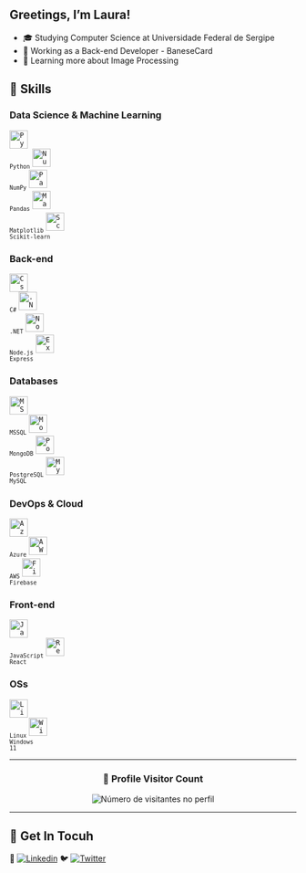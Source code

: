 ## Greetings, I’m Laura!

- 🎓 Studying Computer Science at Universidade Federal de Sergipe
- 💼 Working as a Back-end Developer - BaneseCard
- 🌱 Learning more about Image Processing

## 🚀 Skills

### Data Science & Machine Learning
<code><img height="32" src="https://cdn.jsdelivr.net/gh/devicons/devicon/icons/python/python-original.svg" alt="Python"/><br><sub>Python</sub></code> 
<code><img height="32" src="https://cdn.jsdelivr.net/gh/devicons/devicon/icons/numpy/numpy-original.svg" alt="NumPy"/><br><sub>NumPy</sub></code> 
<code><img height="32" src="https://cdn.jsdelivr.net/gh/devicons/devicon/icons/pandas/pandas-original.svg" alt="Pandas"/><br><sub>Pandas</sub></code> 
<code><img height="32" src="https://cdn.jsdelivr.net/gh/devicons/devicon/icons/matplotlib/matplotlib-original.svg" alt="Matplotlib"/><br><sub>Matplotlib</sub></code> 
<code><img height="32" src="https://cdn.jsdelivr.net/gh/devicons/devicon@latest/icons/scikitlearn/scikitlearn-original.svg" alt="Scikit-learn"/><br><sub>Scikit-learn</sub></code>

### Back-end
<code><img height="32" src="https://cdn.jsdelivr.net/gh/devicons/devicon/icons/csharp/csharp-original.svg" alt="Csharp"/><br><sub>C#</sub></code>
<code><img height="32" src="https://cdn.jsdelivr.net/gh/devicons/devicon/icons/dot-net/dot-net-original.svg" alt=".NET"/><br><sub>.NET</sub></code> 
<code><img height="32" src="https://cdn.jsdelivr.net/gh/devicons/devicon/icons/nodejs/nodejs-original.svg" alt="Node.js"/><br><sub>Node.js</sub></code> 
<code><img height="32" src="https://cdn.jsdelivr.net/gh/devicons/devicon@latest/icons/express/express-original.svg" alt="Express"/><br><sub>Express</sub></code>

### Databases
<code><img height="32" src="https://cdn.jsdelivr.net/gh/devicons/devicon/icons/microsoftsqlserver/microsoftsqlserver-plain.svg" alt="MSSQL"/><br><sub>MSSQL</sub></code> 
<code><img height="32" src="https://cdn.jsdelivr.net/gh/devicons/devicon/icons/mongodb/mongodb-original.svg" alt="MongoDB"/><br><sub>MongoDB</sub></code>
<code><img height="32" src="https://cdn.jsdelivr.net/gh/devicons/devicon/icons/postgresql/postgresql-original.svg" alt="PostgreSQL"/><br><sub>PostgreSQL</sub></code> 
<code><img height="32" src="https://cdn.jsdelivr.net/gh/devicons/devicon/icons/mysql/mysql-original.svg" alt="MySQL"/><br><sub>MySQL</sub></code> 

### DevOps & Cloud
<code><img height="32" src="https://cdn.jsdelivr.net/gh/devicons/devicon/icons/azure/azure-original.svg" alt="Azure DevOps"/><br><sub>Azure</sub></code> 
<code><img height="32" src="https://cdn.jsdelivr.net/gh/devicons/devicon@latest/icons/amazonwebservices/amazonwebservices-original-wordmark.svg" alt="AWS"/><br><sub>AWS</sub></code> 
<code><img height="32" src="https://cdn.jsdelivr.net/gh/devicons/devicon/icons/firebase/firebase-plain.svg" alt="Firebase"/><br><sub>Firebase</sub></code> 

### Front-end
<code><img height="32" src="https://cdn.jsdelivr.net/gh/devicons/devicon/icons/javascript/javascript-original.svg" alt="JavaScript"/><br><sub>JavaScript</sub></code> 
<code><img height="32" src="https://cdn.jsdelivr.net/gh/devicons/devicon/icons/react/react-original.svg" alt="React"/><br><sub>React</sub></code> 

### OSs
<code><img height="32" src="https://cdn.jsdelivr.net/gh/devicons/devicon@latest/icons/ubuntu/ubuntu-original.svg" alt="Linux"/><br><sub>Linux</sub></code> 
<code><img height="32" src="https://cdn.jsdelivr.net/gh/devicons/devicon@latest/icons/windows11/windows11-original.svg" alt="Windows11"/><br><sub>Windows 11</sub></code> 

---

<div align="center">
  <h3><b>📍 Profile Visitor Count</b></h3>
</div>

<p align="center">
  <img
    src="https://profile-counter.glitch.me/lauraipsum/count.svg"
    alt="Número de visitantes no perfil"
  />
</p>

---

## 🌟 Get In Tocuh
🔗 [![Linkedin](https://img.shields.io/badge/-laura--crds-blue?style=flat-square&logo=Linkedin&logoColor=white&link=https://www.linkedin.com/in/laura-crds/)](https://www.linkedin.com/in/laura-crds/)
🐦 [![Twitter](https://img.shields.io/badge/-lawraipsum-1DA1F2?style=flat-square&logo=Twitter&logoColor=white&link=https://x.com/lawraipsum)](https://x.com/lawraipsum)

